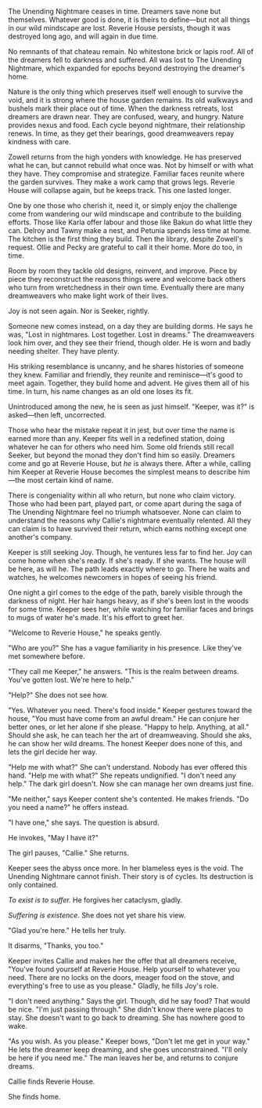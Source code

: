 The Unending Nightmare ceases in time. Dreamers save none but themselves. Whatever good is done, it is theirs to define—but not all things in our wild mindscape are lost. Reverie House persists, though it was destroyed long ago, and will again in due time.

No remnants of that chateau remain. No whitestone brick or lapis roof. All of the dreamers fell to darkness and suffered. All was lost to The Unending Nightmare, which expanded for epochs beyond destroying the dreamer's home.

Nature is the only thing which preserves itself well enough to survive the void, and it is strong where the house garden remains. Its old walkways and bushels mark their place out of time. When the darkness retreats, lost dreamers are drawn near. They are confused, weary, and hungry. Nature provides nexus and food. Each cycle beyond nightmare, their relationship renews. In time, as they get their bearings, good dreamweavers repay kindness with care.

Zowell returns from the high yonders with knowledge. He has preserved what he can, but cannot rebuild what once was. Not by himself or with what they have. They compromise and strategize. Familiar faces reunite where the garden survives. They make a work camp that grows legs. Reverie House will collapse again, but he keeps track. This one lasted longer.

One by one those who cherish it, need it, or simply enjoy the challenge come from wandering our wild mindscape and contribute to the building efforts. Those like Karla offer labour and those like Bakun do what little they can. Delroy and Tawny make a nest, and Petunia spends less time at home. The kitchen is the first thing they build. Then the library, despite Zowell's request. Ollie and Pecky are grateful to call it their home. More do too, in time.

Room by room they tackle old designs, reinvent, and improve. Piece by piece they reconstruct the reasons things were and welcome back others who turn from wretchedness in their own time. Eventually there are many dreamweavers who make light work of their lives.

Joy is not seen again. Nor is Seeker, rightly.

Someone new comes instead, on a day they are building dorms. He says he was, "Lost in nightmares. Lost together. Lost in dreams." The dreamweavers look him over, and they see their friend, though older. He is worn and badly needing shelter. They have plenty.

His striking resemblance is uncanny, and he shares histories of someone they knew. Familiar and friendly, they reunite and reminisce—it's good to meet again. Together, they build home and advent. He gives them all of his time. In turn, his name changes as an old one loses its fit.

Unintroduced among the new, he is seen as just himself. "Keeper, was it?" is asked—then left, uncorrected.

Those who hear the mistake repeat it in jest, but over time the name is earned more than any. Keeper fits well in a redefined station, doing whatever he can for others who need him. Some old friends still recall Seeker, but beyond the monad they don't find him so easily. Dreamers come and go at Reverie House, but *he* is always there. After a while, calling him Keeper at Reverie House becomes the simplest means to describe him—the most certain kind of name.

There is congeniality within all who return, but none who claim victory. Those who had been part, played part, or come apart during the saga of The Unending Nightmare feel no triumph whatsoever. None can claim to understand the reasons *why* Callie's nightmare eventually relented. All they can claim is to have survived their return, which earns nothing except one another's company.

Keeper is still seeking Joy. Though, he ventures less far to find her. Joy can come home when she's ready. If she's ready. If she wants. The house will be here, as will he. The path leads exactly where to go. There he waits and watches, he welcomes newcomers in hopes of seeing his friend.

One night a girl comes to the edge of the path, barely visible through the darkness of night. Her hair hangs heavy, as if she's been lost in the woods for some time. Keeper sees her, while watching for familiar faces and brings to mugs of water he's made. It's his effort to greet her.

"Welcome to Reverie House," he speaks gently.

"Who are you?" She has a vague familiarity in his presence. Like they've met somewhere before.

"They call me Keeper," he answers. "This is the realm between dreams. You've gotten lost. We're here to help."

"Help?" She does not see how.

"Yes. Whatever you need. There's food inside." Keeper gestures toward the house, "You must have come from an awful dream." He can conjure her better ones, or let her alone if she please. "Happy to help. Anything, at all." Should she ask, he can teach her the art of dreamweaving. Should she aks, he can show her wild dreams. The honest Keeper does none of this, and lets the girl decide her way.

"Help me with what?" She can't understand. Nobody has ever offered this hand. "Help me with what?" She repeats undignified. "I don't need any help." The dark girl doesn't. Now she can manage her own dreams just fine.

"Me neither," says Keeper content she's contented. He makes friends. "Do you need a name?" he offers instead.

"I have one," she says. The question is absurd.

He invokes, "May I have it?"

The girl pauses, "Callie." She returns.

Keeper sees the abyss once more. In her blameless eyes is the void. The Unending Nightmare cannot finish. Their story is of cycles. Its destruction is only contained.

*To exist is to suffer.* He forgives her cataclysm, gladly.

*Suffering is existence.* She does not yet share his view.

"Glad you're here." He tells her truly.

It disarms, "Thanks, you too."

Keeper invites Callie and makes her the offer that all dreamers receive, "You've found yourself at Reverie House. Help yourself to whatever you need. There are no locks on the doors, meager food on the stove, and everything's free to use as you please." Gladly, he fills Joy's role.

"I don't need anything." Says the girl. Though, did he say food? That would be nice. "I'm just passing through." She didn't know there were places to stay. She doesn't want to go back to dreaming. She has nowhere good to wake.

"As you wish. As you please." Keeper bows, "Don't let me get in your way." He lets the dreamer keep dreaming, and she goes unconstrained. "I'll only be here if you need me." The man leaves her be, and returns to conjure dreams.

Callie finds Reverie House.

She finds home.